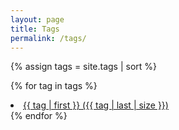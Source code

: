 ```yaml
---
layout: page
title: Tags
permalink: /tags/
---
```


{% assign tags = site.tags | sort %}

{% for tag in tags %}

<li class="post-list">
<a href="/tags/{{ tag | first | slugize }}/">
{{ tag | first }} ({{ tag | last | size }})
</a>
</li>
{% endfor %}
